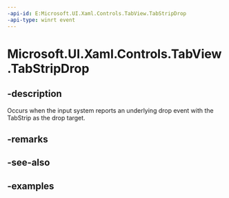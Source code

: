 ```yaml
---
-api-id: E:Microsoft.UI.Xaml.Controls.TabView.TabStripDrop
-api-type: winrt event
---
```


# Microsoft.UI.Xaml.Controls.TabView.TabStripDrop

<!--
public event Windows.UI.Xaml.DragEventHandler TabStripDrop;
-->

## -description

Occurs when the input system reports an underlying drop event with the TabStrip as the drop target. 

## -remarks

## -see-also

## -examples

